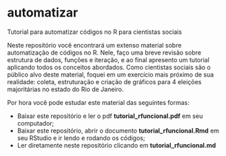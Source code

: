 # automatizar
Tutorial para automatizar códigos no R para cientistas sociais

Neste repositório você encontrará um extenso material sobre automatização de códigos no R. Nele, faço uma breve revisão sobre estrutura de dados, funções e iteração, e ao final apresento um tutorial aplicando todos os conceitos abordados. Como cientistas sociais são o público alvo deste material, foquei em um exercício mais próximo de sua realidade: coleta, estruturação e criação de gráficos para 4 eleições majoritárias no estado do Rio de Janeiro.

Por hora você pode estudar este material das seguintes formas:

* Baixar este repositório e ler o pdf **tutorial_rfuncional.pdf** em seu computador;
* Baixar este repositório, abrir o documento **tutorial_rfuncional.Rmd** em seu RStudio e ir lendo e rodando os códigos;
* Ler diretamente neste repositório clicando em **tutorial_rfuncional.md**



